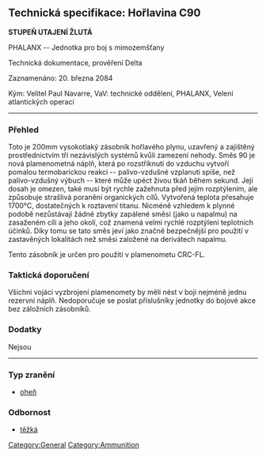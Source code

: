 ## Technická specifikace: Hořlavina C90

**STUPEŇ UTAJENÍ ŽLUTÁ**

PHALANX -- Jednotka pro boj s mimozemšťany

Technická dokumentace, prověření Delta

Zaznamenáno: 20. března 2084

Kým: Velitel Paul Navarre, VaV: technické oddělení, PHALANX, Velení
atlantických operací

------------------------------------------------------------------------

### Přehled

Toto je 200mm vysokotlaký zásobník hořlavého plynu, uzavřený a zajištěný
prostřednictvím tří nezávislých systémů kvůli zamezení nehody. Směs 90
je nová plamenometná náplň, která po rozstříknutí do vzduchu vytvoří
pomalou termobarickou reakci -- palivo-vzdušné vzplanutí spíše, než
palivo-vzdušný výbuch -- které může upéct živou tkáň během sekund. Její
dosah je omezen, také musí být rychle zažehnuta před jejím rozptýlením,
ale způsobuje strašlivá poranění organických cílů. Vytvořená teplota
přesahuje 1700°C, dostatečných k roztavení titanu. Nicméně vzhledem k
plynné podobě nezůstávají žádné zbytky zapálené směsi (jako u napalmu)
na zasaženém cíli a jeho okolí, což znamená velmi rychlé rozptýlení
teplotních účinků. Díky tomu se tato směs jeví jako značně bezpečnější
pro použití v zastavěných lokalitách než směsi založené na derivátech
napalmu.

Tento zásobník je určen pro použití v plamenometu CRC-FL.

### Taktická doporučení

Všichni vojáci vyzbrojení plamenomety by měli nést v boji nejméně jednu
rezervní náplň. Nedoporučuje se poslat příslušníky jednotky do bojové
akce bez záložních zásobníků.

### Dodatky

Nejsou

------------------------------------------------------------------------

### Typ zranění

- [oheň](Damage/fire "wikilink")

### Odbornost

- [těžká](Skills/heavy "wikilink")

[Category:General](Category:General "wikilink")
[Category:Ammunition](Category:Ammunition "wikilink")